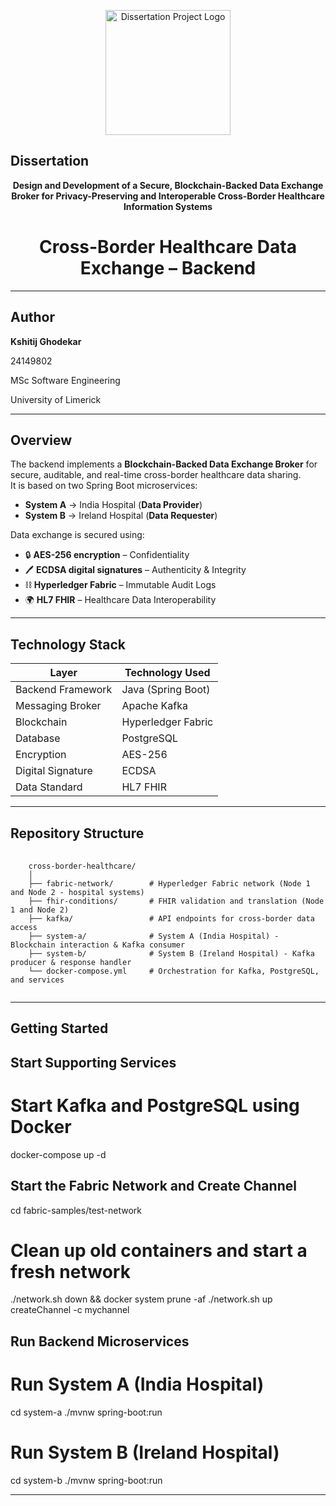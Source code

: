 <p align="center">
  <img src="ULlogo.png" alt="Dissertation Project Logo" width="200"/>
</p>

## Dissertation

<p align="center">
  <b>Design and Development of a Secure, Blockchain-Backed Data Exchange Broker for Privacy-Preserving and Interoperable Cross-Border Healthcare Information Systems</b>
</p>

<h1 align="center">Cross-Border Healthcare Data Exchange – Backend</h1>

---

## Author

**Kshitij Ghodekar**

24149802

MSc Software Engineering

University of Limerick

---

## Overview
The backend implements a **Blockchain-Backed Data Exchange Broker** for secure, auditable, and real-time cross-border healthcare data sharing.  
It is based on two Spring Boot microservices:

- **System A** → India Hospital (**Data Provider**)  
- **System B** → Ireland Hospital (**Data Requester**)  

Data exchange is secured using:
- 🔒 **AES-256 encryption** – Confidentiality  
- 🖊 **ECDSA digital signatures** – Authenticity & Integrity  
- ⛓ **Hyperledger Fabric** – Immutable Audit Logs  
- 🌍 **HL7 FHIR** – Healthcare Data Interoperability  

---

## Technology Stack

| Layer                | Technology Used    |
|----------------------|--------------------|
| Backend Framework    | Java (Spring Boot) |
| Messaging Broker     | Apache Kafka       |
| Blockchain           | Hyperledger Fabric |
| Database             | PostgreSQL         |
| Encryption           | AES-256            |
| Digital Signature    | ECDSA              |
| Data Standard        | HL7 FHIR           |

---

## Repository Structure

<pre lang="text">
    <code>
    cross-border-healthcare/
    │
    ├── fabric-network/        # Hyperledger Fabric network (Node 1 and Node 2 - hospital systems)
    ├── fhir-conditions/       # FHIR validation and translation (Node 1 and Node 2)
    ├── kafka/                 # API endpoints for cross-border data access
    ├── system-a/              # System A (India Hospital) - Blockchain interaction & Kafka consumer
    ├── system-b/              # System B (Ireland Hospital) - Kafka producer & response handler
    └── docker-compose.yml     # Orchestration for Kafka, PostgreSQL, and services
    </code>
</pre>

---
## Getting Started

## Start Supporting Services
# Start Kafka and PostgreSQL using Docker
docker-compose up -d


## Start the Fabric Network and Create Channel
cd fabric-samples/test-network

# Clean up old containers and start a fresh network
./network.sh down && docker system prune -af
./network.sh up createChannel -c mychannel



## Run Backend Microservices
# Run System A (India Hospital)
cd system-a
./mvnw spring-boot:run

# Run System B (Ireland Hospital)
cd system-b
./mvnw spring-boot:run

---

